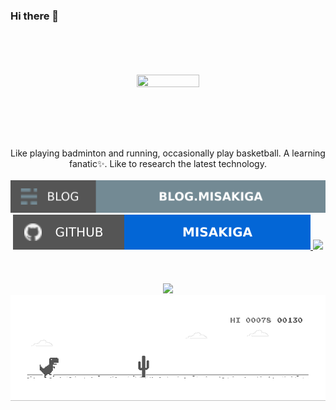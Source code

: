 ### Hi there 👋
<div align="center">
  <br>
  <br>
  <br>
  <br>
    <a href="https://github.com/MISAKIGA">
    <img style="height:auto;" alt="" width="100" height="100" src="https://avatars.githubusercontent.com/u/34915635?v=4">
  </a>
  <br>
 <br>
Like playing badminton and running, occasionally play basketball. A learning fanatic✨. Like to research the latest technology. 
<br>
<br>
<a href="https://github.com/misakiga">
    <img src="https://raw.githubusercontent.com/MISAKIGA/MISAKIGA/main/soc/bl.svg"/>
</a>
<a href="https://misakiga.gitee.io/">
    <img src="https://raw.githubusercontent.com/MISAKIGA/MISAKIGA/main/soc/gh.svg"/>
</a>

<a href="#">
    <img src="https://github-readme-stats.vercel.app/api?username=misakiga&show_icons=true&icon_color=805AD5&text_color=718096&bg_color=f6f5ec&hide_title=true&hide_border=true&hide=contribs,issues" />
</a>
<br>
<br>
<br>
<br>
<a href="#">
    <img src="https://readme-jokes.vercel.app/api"/>
</a>

<!-- 

奖杯 🏆
<a href="https://misakiga.gitee.io/">
    <img src="https://github-profile-trophy.vercel.app/?username=misakiga&theme=flat&title=Stars,Followers,Commit,MultiLanguage&margin-w=5&row=1&column=4" />
</a>

![](https://github-readme-stats.vercel.app/api?username=misakiga) 
-->


<a href="#">
    <img src="https://raw.githubusercontent.com/MISAKIGA/MISAKIGA/main/dino.gif"/>
</a>
</div>